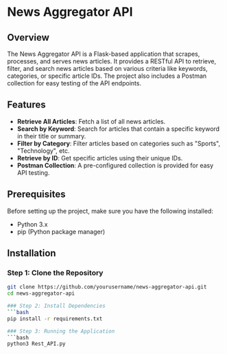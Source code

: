 # News Aggregator API

## Overview
The News Aggregator API is a Flask-based application that scrapes, processes, and serves news articles. It provides a RESTful API to retrieve, filter, and search news articles based on various criteria like keywords, categories, or specific article IDs. The project also includes a Postman collection for easy testing of the API endpoints.

## Features
- **Retrieve All Articles**: Fetch a list of all news articles.
- **Search by Keyword**: Search for articles that contain a specific keyword in their title or summary.
- **Filter by Category**: Filter articles based on categories such as "Sports", "Technology", etc.
- **Retrieve by ID**: Get specific articles using their unique IDs.
- **Postman Collection**: A pre-configured collection is provided for easy API testing.

## Prerequisites
Before setting up the project, make sure you have the following installed:
- Python 3.x
- pip (Python package manager)

## Installation

### Step 1: Clone the Repository
```bash
git clone https://github.com/yourusername/news-aggregator-api.git
cd news-aggregator-api

### Step 2: Install Dependencies
```bash
pip install -r requirements.txt

### Step 3: Running the Application
```bash
python3 Rest_API.py
